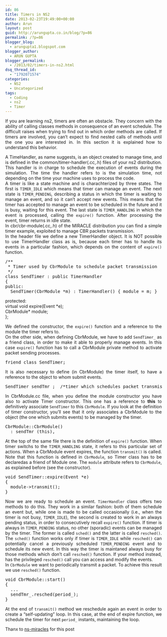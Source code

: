 ```yaml
---
id: 86
title: Timers in NS2
date: 2013-02-23T19:49:00+00:00
author: Arun
layout: post
guid: http://arungupta.co.in/blog/?p=86
permalink: /?p=86
blogger_blog:
  - arungupta1.blogspot.com
blogger_author:
  - ARUN GUPTA
blogger_permalink:
  - /2013/02/timers-in-ns2.html
dsq_thread_id:
  - "1792071574"
categories:
  - NS2
  - Uncategorized
tags:
  - Coding
  - ns2
  - Timer
---
```

<p style="text-align: justify;">
  If you are learning ns2, timers are often an obstacle. They concern with the ability of calling classes methods in consequence of an event schedule. The difficult raises when trying to find out in which order methods are called. If timers are involved, you can&#8217;t expect to find nested calls of methods until the one you are interested in. In this section it is explained how to understand this behavior.
</p>

<p style="text-align: justify;">
  A TimeHandler, as name suggests, is an object created to manage time, and is defined in the common/timer-handler(.cc,.h) files of your ns2 distribution. This handler is in charge to schedule the execution of events during the simulation. The time the handler refers to is the simulation time, not depending on the time your machine uses to process the code.<br /> A timer is like a state machine and is charachterized by three states. The first is <code>TIMER_IDLE</code> which means that timer can manage an event. The next state is <code>TIMER_PENDING</code>, describing a status in which the timer is waiting to manage an event, and so it can&#8217;t accept new events. This means that the timer has accepted to manage an event to be scheduled in the future and it is busy, waiting for this event. The last state is <code>TIMER_HANDLING</code> in which the event is processed, calling the <code>expire()</code> function. After processing the event, timer returns in idle state.<br /> In cbr/cbr-module(.cc,.h) of the MIRACLE distribution you can find a simple timer example, exploited to manage CBR packets transmission.<br /> In the header file we define a new TimerHandler object. It is NOT possible to use TimerHandler class as is, because each timer has to handle its events in a particular fashion, which depends on the content of <code>expire()</code> function.
</p>

<pre>/**
 * Timer used by CbrModule to schedule packet transmission
 */
class SendTimer : public TimerHandler
{
public:
  SendTimer(CbrModule *m) : TimerHandler() { module = m; }</pre>

<p style="text-align: justify;">
  protected:<br /> virtual void expire(Event *e);<br /> CbrModule* module;<br /> };
</p>

<p style="text-align: justify;">
  We defined the constructor, the <code>expire()</code> function and a reference to the module the timer refers to.<br /> On the other side, when defining CbrModule, we have to add <code>SendTimer_</code> as a friend class, in order to make it able to properly manage events. In this case <code>expire()</code> function has to call a CbrModule private method to activate packet sending processes.
</p>

<pre>friend class SendTimer;</pre>

<p style="text-align: justify;">
  It is also necessary to define (in CbrModule) the timer itself, to have a reference to the object to whom submit events.
</p>

<pre>SendTimer sendTmr_;  /*timer which schedules packet transmissions*/</pre>

<p style="text-align: justify;">
  In CbrModule.cc file, when you define the module constructor you have also to activate Timer constructor. This one has a reference to <b>this</b> to definitively associate <code>SendTimer</code> to this <code>CbrModule</code>. If you look at the definition of timer constructor, you&#8217;ll see that it only associates a CbrModule to the object (the one which submits events) to be managed by the timer.
</p>

<pre>CbrModule::CbrModule() 
  : sendTmr_(this),</pre>

<p style="text-align: justify;">
  At the top of the same file there is the definition of <code>expire()</code> function. When timer switchs to the <code>TIMER_HANDLING</code> state, it refers to this particular set of actions. When a CbrModule event expires, the function <code>transmit()</code> is called. Note that this function is defined in <code>CbrModule</code>, so Timer class has to be declaredas a friend of Module one. The <code>module</code> attribute refers to <code>CbrModule</code>, as explained before (see the constructor).
</p>

<pre>void SendTimer::expire(Event *e)
{
  module-&gt;transmit();
}</pre>

<p style="text-align: justify;">
  Now we are ready to schedule an event. <code>TimerHandler</code> class offers two methods to do this. They work in a similar fashion: both of them schedule an event but, while one is made to be called occasionally (i.e., when the timer is not busy, <code>TIMER_IDLE</code>), the second is created to work in an always pending status, in order to consecutively recall <code>expire()</code> function. If timer is always in <code>TIMER_PENDING</code> status, no other (sporadic) events can be managed by the timer. The former is called <code>sched()</code> and the latter is called <code>resched()</code>. The <code>sched()</code> function works only if timer is <code>TIMER_IDLE</code> while <code>resched()</code> can potentially cancel a previously scheduled <code>TIMER_PENDING</code> event and to schedule its new event. In this way the timer is maintaned always busy for those methods which don&#8217;t call <code>resched()</code> function. If your method instead, has the privileged <code>resched()</code> call you can access and modify the events.<br /> In <code>CbrModule</code> we want to periodically transmit a packet. To achieve this result we use <code>resched()</code> function.
</p>

<pre>void CbrModule::start()
{
  ...
  sendTmr_.resched(period_);
}</pre>

<p style="text-align: justify;">
  At the end of <code>transmit()</code> method we reschedule again an event in order to create a &#8220;self-updating&#8221; loop. In this case, at the end of expire function, we schedule the timer for next <code>period_</code> instants, maintaining the loop.
</p>

<p style="text-align: justify;">
  Thanx to <a href="http://telecom.dei.unipd.it/ns/miracle/nsmiracle-howto/node6.html" target="_blank">ns-miracles</a> for this post
</p>